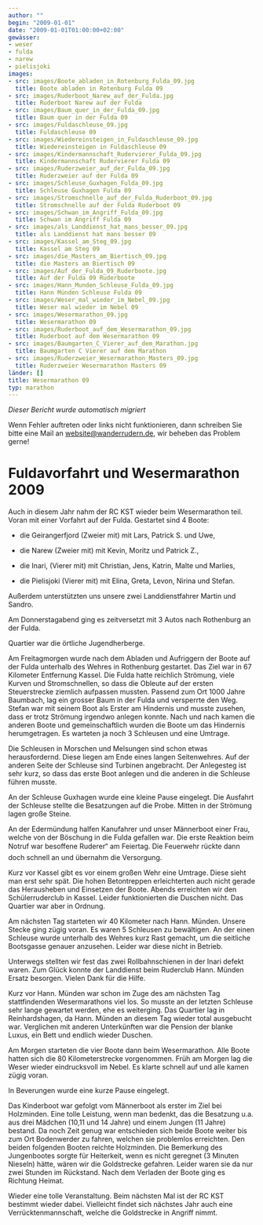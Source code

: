 ```yaml
---
author: ""
begin: "2009-01-01"
date: "2009-01-01T01:00:00+02:00"
gewässer:
- weser
- fulda
- narew
- pielisjoki
images:
- src: images/Boote_abladen_in_Rotenburg_Fulda_09.jpg
  title: Boote abladen in Rotenburg Fulda 09
- src: images/Ruderboot_Narew_auf_der_Fulda.jpg
  title: Ruderboot Narew auf der Fulda
- src: images/Baum_quer_in_der_Fulda_09.jpg
  title: Baum quer in der Fulda 09
- src: images/Fuldaschleuse_09.jpg
  title: Fuldaschleuse 09
- src: images/Wiedereinsteigen_in_Fuldaschleuse_09.jpg
  title: Wiedereinsteigen in Fuldaschleuse 09
- src: images/Kindermannschaft_Rudervierer_Fulda_09.jpg
  title: Kindermannschaft Rudervierer Fulda 09
- src: images/Ruderzweier_auf_der_Fulda_09.jpg
  title: Ruderzweier auf der Fulda 09
- src: images/Schleuse_Guxhagen_Fulda_09.jpg
  title: Schleuse Guxhagen Fulda 09
- src: images/Stromschnelle_auf_der_Fulda_Ruderboot_09.jpg
  title: Stromschnelle auf der Fulda Ruderboot 09
- src: images/Schwan_im_Angriff_Fulda_09.jpg
  title: Schwan im Angriff Fulda 09
- src: images/als_Landdienst_hat_mans_besser_09.jpg
  title: als Landdienst hat mans besser 09
- src: images/Kassel_am_Steg_09.jpg
  title: Kassel am Steg 09
- src: images/die_Masters_am_Biertisch_09.jpg
  title: die Masters am Biertisch 09
- src: images/Auf_der_Fulda_09_Ruderboote.jpg
  title: Auf der Fulda 09 Ruderboote
- src: images/Hann_Munden_Schleuse_Fulda_09.jpg
  title: Hann Münden Schleuse Fulda 09
- src: images/Weser_mal_wieder_im_Nebel_09.jpg
  title: Weser mal wieder im Nebel 09
- src: images/Wesermarathon_09.jpg
  title: Wesermarathon 09
- src: images/Ruderboot_auf_dem_Wesermarathon_09.jpg
  title: Ruderboot auf dem Wesermarathon 09
- src: images/Baumgarten_C_Vierer_auf_dem_Marathon.jpg
  title: Baumgarten C Vierer auf dem Marathon
- src: images/Ruderzweier_Wesermarathon_Masters_09.jpg
  title: Ruderzweier Wesermarathon Masters 09
länder: []
title: Wesermarathon 09
typ: marathon
---
```



*Dieser Bericht wurde automatisch migriert*

Wenn Fehler auftreten oder links nicht funktionieren, dann schreiben Sie bitte eine Mail an website@wanderrudern.de, wir beheben das Problem gerne!



# Fuldavorfahrt und Wesermarathon 2009


Auch in diesem Jahr nahm der RC KST wieder beim Wesermarathon teil. Voran mit einer Vorfahrt auf der Fulda. Gestartet sind 4 Boote:

- die Geirangerfjord (Zweier mit) mit Lars, Patrick S. und Uwe,

- die Narew (Zweier mit) mit Kevin, Moritz und Patrick Z.,

- die Inari, (Vierer mit) mit Christian, Jens, Katrin, Malte und Marlies,

- die Pielisjoki (Vierer mit) mit Elina, Greta, Levon, Nirina und Stefan.

Außerdem unterstützten uns unsere zwei Landdienstfahrer Martin und Sandro.

Am Donnerstagabend ging es zeitversetzt mit 3 Autos nach Rothenburg an der Fulda.

Quartier war die örtliche Jugendherberge.

Am Freitagmorgen wurde nach dem Abladen und Aufriggern der Boote auf der Fulda unterhalb des Wehres in Rothenburg gestartet. Das Ziel war in 67 Kilometer Entfernung Kassel. Die Fulda hatte reichlich Strömung, viele Kurven und Stromschnellen, so dass die Obleute auf der ersten Steuerstrecke ziemlich aufpassen mussten. Passend zum Ort 1000 Jahre Baumbach, lag ein grosser Baum in der Fulda und versperrte den Weg. Stefan war mit seinem Boot als Erster am Hindernis und musste zusehen, dass er trotz Strömung irgendwo anlegen konnte. Nach und nach kamen die anderen Boote und gemeinschaftlich wurden die Boote um das Hindernis herumgetragen. Es warteten ja noch 3 Schleusen und eine Umtrage.

Die Schleusen in Morschen und Melsungen sind schon etwas herausfordernd. Diese liegen am Ende eines langen Seitenwehres. Auf der anderen Seite der Schleuse sind Turbinen angebracht. Der Anlegesteg ist sehr kurz, so dass das erste Boot anlegen und die anderen in die Schleuse führen musste.

An der Schleuse Guxhagen wurde eine kleine Pause eingelegt. Die Ausfahrt der Schleuse stellte die Besatzungen auf die Probe. Mitten in der Strömung lagen große Steine.

An der Edermündung halfen Kanufahrer und unser Männerboot einer Frau, welche von der Böschung in die Fulda gefallen war. Die erste Reaktion beim Notruf war besoffene Ruderer“ am Feiertag. Die Feuerwehr rückte dann doch schnell an und übernahm die Versorgung.

Kurz vor Kassel gibt es vor einem großen Wehr eine Umtrage. Diese sieht man erst sehr spät. Die hohen Betontreppen erleichterten auch nicht gerade das Herausheben und Einsetzen der Boote. Abends erreichten wir den Schülerruderclub in Kassel. Leider funktionierten die Duschen nicht. Das Quartier war aber in Ordnung.

Am nächsten Tag starteten wir 40 Kilometer nach Hann. Münden. Unsere Stecke ging zügig voran. Es waren 5 Schleusen zu bewältigen. An der einen Schleuse wurde unterhalb des Wehres kurz Rast gemacht, um die seitliche Bootsgasse genauer anzusehen. Leider war diese nicht in Betrieb.

Unterwegs stellten wir fest das zwei Rollbahnschienen in der Inari defekt waren. Zum Glück konnte der Landdienst beim Ruderclub Hann. Münden Ersatz besorgen. Vielen Dank für die Hilfe.

Kurz vor Hann. Münden war schon im Zuge des am nächsten Tag stattfindenden Wesermarathons viel los. So musste an der letzten Schleuse sehr lange gewartet werden, ehe es weiterging. Das Quartier lag in Reinhardshagen, da Hann. Münden an diesem Tag wieder total ausgebucht war. Verglichen mit anderen Unterkünften war die Pension der blanke Luxus, ein Bett und endlich wieder Duschen.

Am Morgen starteten die vier Boote dann beim Wesermarathon. Alle Boote hatten sich die 80 Kilometerstrecke vorgenommen. Früh am Morgen lag die Weser wieder eindrucksvoll im Nebel. Es klarte schnell auf und alle kamen zügig voran.

In Beverungen wurde eine kurze Pause eingelegt.

Das Kinderboot war gefolgt vom Männerboot als erster im Ziel bei Holzminden. Eine tolle Leistung, wenn man bedenkt, das die Besatzung u.a. aus drei Mädchen (10,11 und 14 Jahre) und einem Jungen (11 Jahre) bestand. Da noch Zeit genug war entschieden sich beide Boote weiter bis zum Ort Bodenwerder zu fahren, welchen sie problemlos erreichten. Den beiden folgenden Booten reichte Holzminden. Die Bemerkung des Jungenbootes sorgte für Heiterkeit, wenn es nicht geregnet (3 Minuten Nieseln) hätte, wären wir die Goldstrecke gefahren. Leider waren sie da nur zwei Stunden im Rückstand. Nach dem Verladen der Boote ging es Richtung Heimat.

Wieder eine tolle Veranstaltung. Beim nächsten Mal ist der RC KST bestimmt wieder dabei. Vielleicht findet sich nächstes Jahr auch eine Verrücktenmannschaft, welche die Goldstrecke in Angriff nimmt.